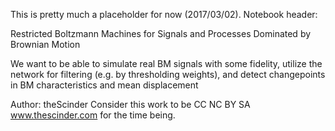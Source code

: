 This is pretty much a placeholder for now (2017/03/02). Notebook header:

Restricted Boltzmann Machines for Signals and Processes Dominated by Brownian Motion
  
We want to be able to simulate real BM signals with some fidelity, utilize the network for filtering 
(e.g. by thresholding weights), and detect changepoints in BM characteristics and mean displacement

Author: theScinder
Consider this work to be CC NC BY SA www.thescinder.com for the time being.


